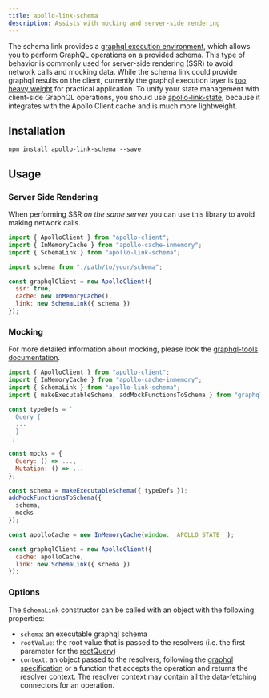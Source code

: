```yaml
---
title: apollo-link-schema
description: Assists with mocking and server-side rendering
---
```


The schema link provides a [graphql execution environment](http://graphql.org/graphql-js/graphql/#graphql), which allows you to perform GraphQL operations on a provided schema. This type of behavior is commonly used for server-side rendering (SSR) to avoid network calls and mocking data. While the schema link could provide graphql results on the client, currently the graphql execution layer is [too heavy weight](https://bundlephobia.com/result?p=graphql) for practical application. To unify your state management with client-side GraphQL operations, you should use [apollo-link-state](state.html), because it integrates with the Apollo Client cache and is much more lightweight.

## Installation

`npm install apollo-link-schema --save`

## Usage

### Server Side Rendering

When performing SSR _on the same server_ you can use this library to avoid making network calls.

```js
import { ApolloClient } from "apollo-client";
import { InMemoryCache } from "apollo-cache-inmemory";
import { SchemaLink } from "apollo-link-schema";

import schema from "./path/to/your/schema";

const graphqlClient = new ApolloClient({
  ssr: true,
  cache: new InMemoryCache(),
  link: new SchemaLink({ schema })
});
```

### Mocking

For more detailed information about mocking, please look the [graphql-tools documentation](https://www.apollographql.com/docs/graphql-tools/mocking.html).

```js
import { ApolloClient } from "apollo-client";
import { InMemoryCache } from "apollo-cache-inmemory";
import { SchemaLink } from "apollo-link-schema";
import { makeExecutableSchema, addMockFunctionsToSchema } from "graphql-tools";

const typeDefs = `
  Query {
  ...
  }
`;

const mocks = {
  Query: () => ...,
  Mutation: () => ...
};

const schema = makeExecutableSchema({ typeDefs });
addMockFunctionsToSchema({
  schema,
  mocks
});

const apolloCache = new InMemoryCache(window.__APOLLO_STATE__);

const graphqlClient = new ApolloClient({
  cache: apolloCache,
  link: new SchemaLink({ schema })
});
```

### Options

The `SchemaLink` constructor can be called with an object with the following properties:

* `schema`: an executable graphql schema
* `rootValue`: the root value that is passed to the resolvers (i.e. the first parameter for the [rootQuery](http://graphql.org/learn/execution/#root-fields-resolvers))
* `context`: an object passed to the resolvers, following the [graphql specification](http://graphql.org/learn/execution/#root-fields-resolvers) or a function that accepts the operation and returns the resolver context. The resolver context may contain all the data-fetching connectors for an operation.

